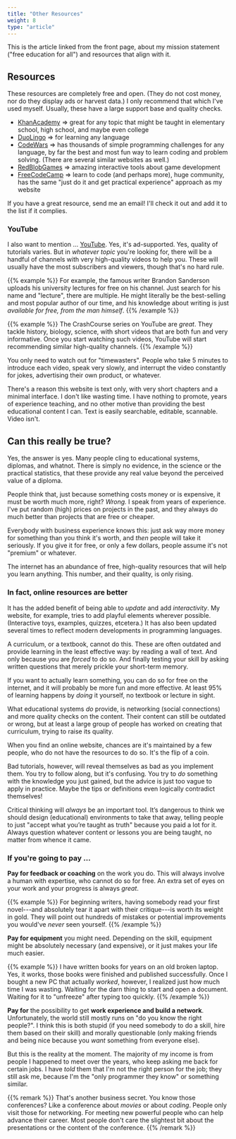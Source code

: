 ```yaml
---
title: "Other Resources"
weight: 8
type: "article"
---
```


This is the article linked from the front page, about my mission statement ("free education for all") and resources that align with it.

## Resources

These resources are completely free and open. (They do not cost money, nor do they display ads or harvest data.) I only recommend that which I've used myself. Usually, these have a large support base and quality checks.

* [KhanAcademy](https://khanacademy.org) => great for any topic that might be taught in elementary school, high school, and maybe even college
* [DuoLingo](https://duolingo.com) => for learning any language
* [CodeWars](https://www.codewars.com/) => has thousands of simple programming challenges for any language, by far the best and most fun way to learn coding and problem solving. (There are several similar websites as well.)
* [RedBlobGames](https://www.redblobgames.com/) => amazing interactive tools about game development
* [FreeCodeCamp](https://freecodecamp.org) => learn to code (and perhaps more), huge community, has the same "just do it and get practical experience" approach as my website

If you have a great resource, send me an email! I'll check it out and add it to the list if it complies.

### YouTube

I also want to mention ... [YouTube](https://youtube.com/). Yes, it's ad-supported. Yes, quality of tutorials varies. But in _whatever topic_ you're looking for, there will be a handful of channels with very high-quality videos to help you. These will usually have the most subscribers and viewers, though that's no hard rule.

{{% example %}}
For example, the famous writer Brandon Sanderson uploads his university lectures for free on his channel. Just search for his name and "lecture", there are multiple. He might literally be the best-selling and most popular author of our time, and his knowledge about writing is just _available for free, from the man himself_.
{{% /example %}}

{{% example %}}
The CrashCourse series on YouTube are _great_. They tackle history, biology, science, with short videos that are both fun and very informative. Once you start watching such videos, YouTube will start recommending similar high-quality channels.
{{% /example %}}

You only need to watch out for "timewasters". People who take 5 minutes to introduce each video, speak very slowly, and interrupt the video constantly for jokes, advertising their own product, or whatever.

There's a reason this website is text only, with very short chapters and a minimal interface. I don't like wasting time. I have nothing to promote, years of experience teaching, and no other motive than providing the best educational content I can. Text is easily searchable, editable, scannable. Video isn't.

## Can this really be true?

Yes, the answer is yes. Many people cling to educational systems, diplomas, and whatnot. There is simply no evidence, in the science or the practical statistics, that these provide any real value beyond the perceived value of a diploma. 

People think that, just because something costs money or is expensive, it must be worth much more, right? _Wrong._ I speak from years of experience. I've put random (high) prices on projects in the past, and they always do much better than projects that are free or cheaper. 

Everybody with business experience knows this: just ask way more money for something than you think it's worth, and _then_ people will take it seriously. If you give it for free, or only a few dollars, people assume it's not "premium" or whatever.

The internet has an abundance of free, high-quality resources that will help you learn anything. This number, and their quality, is only rising.

### In fact, online resources are better

It has the added benefit of being able to _update_ and add _interactivity_. My website, for example, tries to add playful elements wherever possible. (Interactive toys, examples, quizzes, etcetera.) It has also been updated several times to reflect modern developments in programming languages.

A curriculum, or a textbook, cannot do this. These are often outdated and provide learning in the least effective way: by reading a wall of text. And only because you are _forced_ to do so. And finally testing your skill by asking written questions that merely prickle your short-term memory.

If you want to actually learn something, you can do so for free on the internet, and it will probably be more fun and more effective. At least 95% of learning happens by _doing_ it yourself, no textbook or lecture in sight.

What educational systems _do_ provide, is networking (social connections) and more quality checks on the content. Their content can still be outdated or wrong, but at least a large group of people has worked on creating that curriculum, trying to raise its quality.

When you find an online website, chances are it's maintained by a few people, who do not have the resources to do so. It's the flip of a coin.

Bad tutorials, however, will reveal themselves as bad as you implement them. You try to follow along, but it's confusing. You try to _do_ something with the knowledge you just gained, but the advice is just too vague to apply in practice. Maybe the tips or definitions even logically contradict themselves!

Critical thinking will *always* be an important tool. It’s dangerous to think we should design (educational) environments to take that away, telling people to just "accept what you’re taught as truth" because you paid a lot for it. Always question whatever content or lessons you are being taught, no matter from whence it came.

### If you're going to pay ...

**Pay for feedback or coaching** on the work you do. This will always involve a human with expertise, who cannot do so for free. An extra set of eyes on your work and your progress is always _great_.

{{% example %}}
For beginning writers, having somebody read your first novel---and absolutely tear it apart with their critique---is worth its weight in gold. They will point out hundreds of mistakes or potential improvements you would've _never_ seen yourself.
{{% /example %}}

**Pay for equipment** you might need. Depending on the skill, equipment might be absolutely necessary (and expensive), or it just makes your life much easier. 

{{% example %}}
I have written books for years on an old broken laptop. Yes, it works, those books were finished and published successfully. Once I bought a new PC that actually _worked_, however, I realized just how much time I was wasting. Waiting for the darn thing to start and open a document. Waiting for it to "unfreeze" after typing too quickly.
{{% /example %}}

**Pay for** the possibility to get **work experience and build a network**. Unfortunately, the world still mostly runs on "do you know the right people?". I think this is both stupid (if you need somebody to do a skill, hire them based on their skill) and morally questionable (only making friends and being nice because you _want_ something from everyone else). 

But this is the reality at the moment. The majority of my income is from people I happened to meet over the years, who keep asking me back for certain jobs. I have _told_ them that I'm not the right person for the job; they still ask me, because I'm the "only programmer they know" or something similar.

{{% remark %}}
That's another business secret. You know those conferences? Like a conference about _movies_ or about _coding_. People only visit those for networking. For meeting new powerful people who can help advance their career. Most people don't care the slightest bit about the presentations or the content of the conference.
{{% /remark %}}